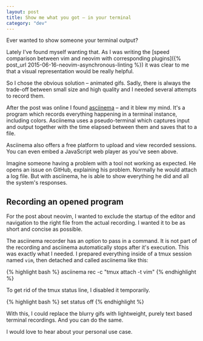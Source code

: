 ```yaml
---
layout: post
title: Show me what you got – in your terminal
category: "dev"
---
```


<script type="text/javascript" src="https://asciinema.org/a/22634.js" id="asciicast-22634" async data-autoplay="true" data-speed="1.5"></script>

Ever wanted to show someone your terminal output?

Lately I've found myself wanting that. As I was writing the [speed comparison between vim and neovim with corresponding plugins]({% post_url 2015-06-16-neovim-asynchronous-linting %}) it was clear to me that a visual representation would be really helpful.

So I chose the obvious solution – animated gifs. Sadly, there is always the trade-off between small size and high quality and I needed several attempts to record them.

After the post was online I found [asciinema](https://asciinema.org/) – and it blew my mind. It's a program which records everything happening in a terminal instance, including colors. Asciinema uses a pseudo-terminal which captures input and output together with the time elapsed between them and saves that to a file.

Asciinema also offers a free platform to upload and view recorded sessions. You can even embed a JavaScript web player as you've seen above.

Imagine someone having a problem with a tool not working as expected. He opens an issue on GitHub, explaining his problem. Normally he would attach a log file. But with asciinema, he is able to show everything he did and all the system's responses.

## Recording an opened program

For the post about neovim, I wanted to exclude the startup of the editor and navigation to the right file from the actual recording. I wanted it to be as short and concise as possible.

The asciinema recorder has an option to pass in a command. It is not part of the recording and asciinema automatically stops after it's execution. This was exactly what I needed. I prepared everything inside of a tmux session named `vim`, then detached and called asciinema like this:

{% highlight bash %}
asciinema rec -c "tmux attach -t vim"
{% endhighlight %}

To get rid of the tmux status line, I disabled it temporarily.

{% highlight bash %}
set status off
{% endhighlight %}

With this, I could replace the blurry gifs with lightweight, purely text based terminal recordings. And you can do the same.

I would love to hear about your personal use case.

